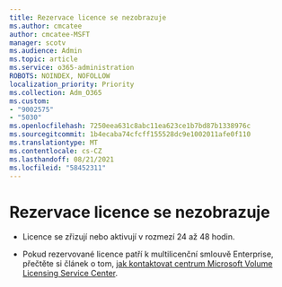 ```yaml
---
title: Rezervace licence se nezobrazuje
ms.author: cmcatee
author: cmcatee-MSFT
manager: scotv
ms.audience: Admin
ms.topic: article
ms.service: o365-administration
ROBOTS: NOINDEX, NOFOLLOW
localization_priority: Priority
ms.collection: Adm_O365
ms.custom:
- "9002575"
- "5030"
ms.openlocfilehash: 7250eea631c8abc11ea623ce1b7bd87b1338976c
ms.sourcegitcommit: 1b4ecaba74cfcff155528dc9e1002011afe0f110
ms.translationtype: MT
ms.contentlocale: cs-CZ
ms.lasthandoff: 08/21/2021
ms.locfileid: "58452311"
---
```

# <a name="license-reservation-does-not-show"></a>Rezervace licence se nezobrazuje

- Licence se zřizují nebo aktivují v rozmezí 24 až 48 hodin.

- Pokud rezervované licence patří k multilicenční smlouvě Enterprise, přečtěte si článek o tom, [jak kontaktovat centrum Microsoft Volume Licensing Service Center](https://support.microsoft.com/help/4471406/how-to-contact-the-microsoft-volume-licensing-service-center).
